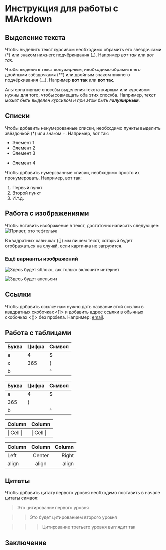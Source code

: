 # Инструкция для работы с MArkdown

## Выделение текста

Чтобы выделить текст курсивом необходимо обрамить его звёздочками (*) или знаком нижнего подчёркивания (_). Например *вот так* или _вот так_.

Чтобы выделить текст полужирным, необходимо обрамить его двойными звёздочками (**) или двойным знаком нижнего подчёркивания (__). Например **вот так** или __вот так__.

Альтернативные способы выделения текста жирным или курсивом нужны для того, чтобы совмещать оба этих способа. Например, _текст может быть выделен курсивом и при этом быть **полужирным**_.

## Списки

Чтобы добавить ненумерованные списки, необходимо пункты выделить звёздочкой (*) или знаком +. Например, вот так: 
* Элемент 1 
* Элемент 2 
* Элемент 3
+ Элемент 4

 Чтобы добавить нумерованные списки, необходимо просто их пронумеровать. Например, вот так:
 1. Первый пункт
 2. Второй пункт
 3. И.т.д.

## Работа с изображениями

Чтобы вставить изображение в текст, достаточно написать следующее:
![Привет, это тефтелька](sea.jpg)

В квадратных кавычках ([]) мы пишем текст, который будет отображаться на случай, если картинка не загрузится.

### Ещё варианты изображений

![Здесь будет яблоко, как только включите интернет](apple.jpg)

![Здесь будет апельсин](orange.png)

## Ссылки

Чтобы добавить ссылку нам нужно дать название этой ссылки в квадратных скобочках <[]> и добавить адрес ссылки в обычных скобочках <()> без пробела. Например:  [email](https://mail.ru/).

## Работа с таблицами

Буква | Цифра | Символ
------ | ------|----------
a      | 4     | $
x      | 365    | (
b      |       | ^  

Буква|Цифра|Символ
---|---|---
a|4|$
 |365|(
b| |^  

Column | Column
------ | ------
\| Cell \|| \| Cell \|  


Column | Column | Column
:----- | :----: | -----:
Left   | Center | Right
align  | align  | align

## Цитаты

Чтобы добавить цитату первого уровня необходимо поставить в начале цитаты символ: 
> Это цитирование первого уровня 

>> Это будет цитированием второго уровня

>>> Цитирование третьего уровня выглядит так

## Заключение






